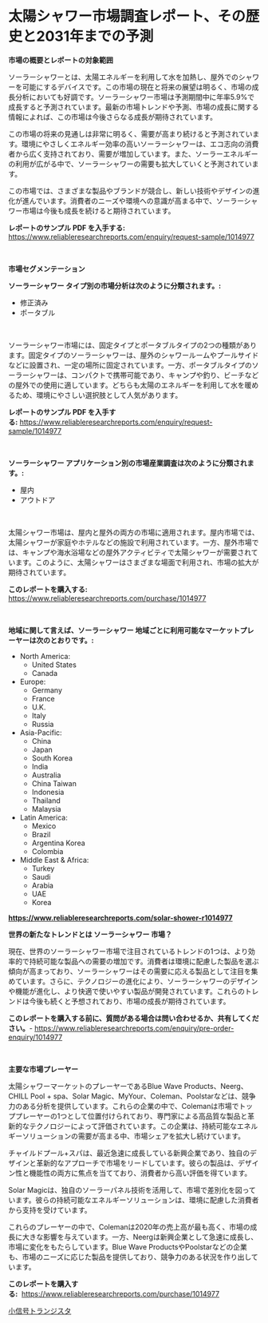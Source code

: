 <p><h1>太陽シャワー市場調査レポート、その歴史と2031年までの予測</h1></p><p><strong>市場の概要とレポートの対象範囲</strong></p>
<p><p>ソーラーシャワーとは、太陽エネルギーを利用して水を加熱し、屋外でのシャワーを可能にするデバイスです。この市場の現在と将来の展望は明るく、市場の成長分析においても好調です。ソーラーシャワー市場は予測期間中に年率5.9%で成長すると予測されています。最新の市場トレンドや予測、市場の成長に関する情報によれば、この市場は今後さらなる成長が期待されています。</p><p>この市場の将来の見通しは非常に明るく、需要が高まり続けると予測されています。環境にやさしくエネルギー効率の高いソーラーシャワーは、エコ志向の消費者から広く支持されており、需要が増加しています。また、ソーラーエネルギーの利用が広がる中で、ソーラーシャワーの需要も拡大していくと予測されています。</p><p>この市場では、さまざまな製品やブランドが競合し、新しい技術やデザインの進化が進んでいます。消費者のニーズや環境への意識が高まる中で、ソーラーシャワー市場は今後も成長を続けると期待されています。</p></p>
<p><strong>レポートのサンプル PDF を入手する:</strong> <a href="https://www.reliableresearchreports.com/enquiry/request-sample/1014977">https://www.reliableresearchreports.com/enquiry/request-sample/1014977</a></p>
<p>&nbsp;</p>
<p><strong>市場セグメンテーション</strong></p>
<p><strong>ソーラーシャワー タイプ別の市場分析は次のように分類されます。:</strong></p>
<p><ul><li>修正済み</li><li>ポータブル</li></ul></p>
<p>&nbsp;</p>
<p><p>ソーラーシャワー市場には、固定タイプとポータブルタイプの2つの種類があります。固定タイプのソーラーシャワーは、屋外のシャワールームやプールサイドなどに設置され、一定の場所に固定されています。一方、ポータブルタイプのソーラーシャワーは、コンパクトで携帯可能であり、キャンプや釣り、ビーチなどの屋外での使用に適しています。どちらも太陽のエネルギーを利用して水を暖めるため、環境にやさしい選択肢として人気があります。</p></p>
<p><strong>レポートのサンプル PDF を入手する:</strong>&nbsp;<a href="https://www.reliableresearchreports.com/enquiry/request-sample/1014977">https://www.reliableresearchreports.com/enquiry/request-sample/1014977</a></p>
<p>&nbsp;</p>
<p><strong> ソーラーシャワー アプリケーション別の市場産業調査は次のように分類されます。:</strong></p>
<p><ul><li>屋内</li><li>アウトドア</li></ul></p>
<p>&nbsp;</p>
<p><p>太陽シャワー市場は、屋内と屋外の両方の市場に適用されます。屋内市場では、太陽シャワーが家庭やホテルなどの施設で利用されています。一方、屋外市場では、キャンプや海水浴場などの屋外アクティビティで太陽シャワーが需要されています。このように、太陽シャワーはさまざまな場面で利用され、市場の拡大が期待されています。</p></p>
<p><strong>このレポートを購入する:</strong>&nbsp; <a href="https://www.reliableresearchreports.com/purchase/1014977">https://www.reliableresearchreports.com/purchase/1014977</a></p>
<p>&nbsp;</p>
<p><strong>地域に関して言えば、ソーラーシャワー 地域ごとに利用可能なマーケットプレーヤーは次のとおりです。:</strong></p>
<p><ul>
    <li>
        North America:
        <ul>
            <li>United States</li>
            <li>Canada</li>
        </ul>
    </li>
    <li>
        Europe:
        <ul>
            <li>Germany</li>
            <li>France</li>
            <li>U.K.</li>
            <li>Italy</li>
            <li>Russia</li>
        </ul>
    </li>
    <li>
        Asia-Pacific:
        <ul>
            <li>China</li>
            <li>Japan</li>
            <li>South Korea</li>
            <li>India</li>
            <li>Australia</li>
            <li>China Taiwan</li>
            <li>Indonesia</li>
            <li>Thailand</li>
            <li>Malaysia</li>
        </ul>
    </li>
    <li>
        Latin America:
        <ul>
            <li>Mexico</li>
            <li>Brazil</li>
            <li>Argentina Korea</li>
            <li>Colombia</li>
        </ul>
    </li>
    <li>
        Middle East & Africa:
        <ul>
            <li>Turkey</li>
            <li>Saudi</li>
            <li>Arabia</li>
            <li>UAE</li>
            <li>Korea</li>
        </ul>
    </li>
    </ul></p>
<p><strong><a href="https://www.reliableresearchreports.com/solar-shower-r1014977">https://www.reliableresearchreports.com/solar-shower-r1014977</a></strong>&nbsp;</p>
<p><strong>世界の新たなトレンドとは ソーラーシャワー 市場？</strong></p>
<p><p>現在、世界のソーラーシャワー市場で注目されているトレンドの1つは、より効率的で持続可能な製品への需要の増加です。消費者は環境に配慮した製品を選ぶ傾向が高まっており、ソーラーシャワーはその需要に応える製品として注目を集めています。さらに、テクノロジーの進化により、ソーラーシャワーのデザインや機能が進化し、より快適で使いやすい製品が開発されています。これらのトレンドは今後も続くと予想されており、市場の成長が期待されています。</p></p>
<p><strong>このレポートを購入する前に、質問がある場合は問い合わせるか、共有してください。</strong>- <a href="https://www.reliableresearchreports.com/enquiry/pre-order-enquiry/1014977">https://www.reliableresearchreports.com/enquiry/pre-order-enquiry/1014977</a></p>
<p>&nbsp;</p>
<p><strong>主要な市場プレーヤー</strong></p>
<p><p>太陽シャワーマーケットのプレーヤーであるBlue Wave Products、Neerg、CHILL Pool + spa、Solar Magic、MyYour、Coleman、Poolstarなどは、競争力のある分析を提供しています。これらの企業の中で、Colemanは市場でトッププレーヤーの1つとして位置付けられており、専門家による高品質な製品と革新的なテクノロジーによって評価されています。この企業は、持続可能なエネルギーソリューションの需要が高まる中、市場シェアを拡大し続けています。</p><p>チャイルドプール+スパは、最近急速に成長している新興企業であり、独自のデザインと革新的なアプローチで市場をリードしています。彼らの製品は、デザイン性と機能性の両方に焦点を当てており、消費者から高い評価を得ています。</p><p>Solar Magicは、独自のソーラーパネル技術を活用して、市場で差別化を図っています。彼らの持続可能なエネルギーソリューションは、環境に配慮した消費者から支持を受けています。</p><p>これらのプレーヤーの中で、Colemanは2020年の売上高が最も高く、市場の成長に大きな影響を与えています。一方、Neergは新興企業として急速に成長し、市場に変化をもたらしています。Blue Wave ProductsやPoolstarなどの企業も、市場のニーズに応じた製品を提供しており、競争力のある状況を作り出しています。</p></p>
<p><strong>このレポートを購入する:</strong>&nbsp;&nbsp;<a href="https://www.reliableresearchreports.com/purchase/1014977">https://www.reliableresearchreports.com/purchase/1014977</a></p>
<p><p><a href="https://github.com/one-cool-chick/Market-Research-Report-List-1/blob/main/422802219900.md">小信号トランジスタ</a></p></p>